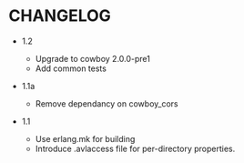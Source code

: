 # CHANGELOG

* 1.2
  * Upgrade to cowboy 2.0.0-pre1
  * Add common tests

* 1.1a
  * Remove dependancy on cowboy_cors

* 1.1
  * Use erlang.mk for building
  * Introduce .avlaccess file for per-directory properties.
  
